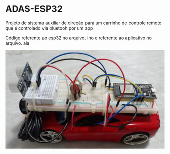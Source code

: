 # ADAS-ESP32
Projeto de sistema auxiliar de direção para um carrinho de controle remoto que é controlado via bluetooh por um app

Código referente ao esp32 no arquivo. ino e referente ao aplicativo no arquivo. aia

![alt text](https://raw.githubusercontent.com/CristianSena17/ADAS-ESP32/main/Foto.png)
